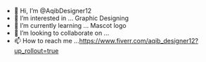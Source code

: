 - 👋 Hi, I’m @AqibDesigner12
- 👀 I’m interested in ... Graphic Designing 
- 🌱 I’m currently learning ... Mascot logo
- 💞️ I’m looking to collaborate on ...
- 📫 How to reach me ...https://www.fiverr.com/aqib_designer12?up_rollout=true

<!---
AqibDesigner12/AqibDesigner12 is a ✨ special ✨ repository because its `README.md` (this file) appears on your GitHub profile.
You can click the Preview link to take a look at your changes.
--->
